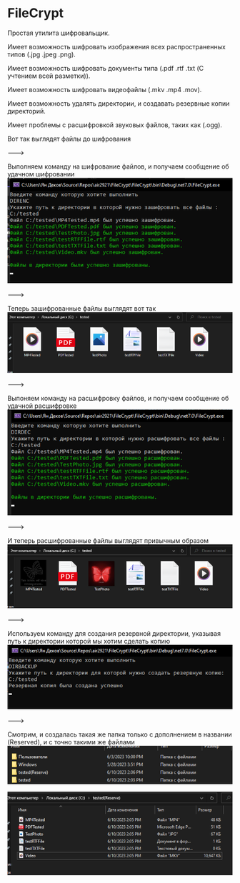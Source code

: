 # FileCrypt

Простая утилита шифровальщик.

Имеет возможность шифровать изображения всех распространенных типов (.jpg .jpeg .png).

Имеет возможность шифровать документы типа (.pdf .rtf .txt (С учтением всей разметки)).

Имеет возможность шифровать видеофайлы (.mkv .mp4 .mov).

Имеет возможность удалять директории, и создавать резервные копии директорий.

Имеет проблемы с расшифровкой звуковых файлов, таких как (.ogg).

Вот так выглядят файлы до шифрования
[](https://github.com/air2921/FileCrypt/blob/master/Screenshot_1.png)

--->

Выполняем команду на шифрование файлов, и получаем сообщение об удачном шифровании
![](https://github.com/air2921/FileCrypt/blob/master/Screenshot_2.png)

--->

Теперь зашифрованные файлы выглядят вот так
![](https://github.com/air2921/FileCrypt/blob/master/Screenshot_3.png)

--->

Выпоняем команду на расшифровку файлов, и получаем сообщение об удачной расшифровке
![](https://github.com/air2921/FileCrypt/blob/master/Screenshot_4.png)

--->

И теперь расшифрованные файлы выглядят привычным образом
![](https://github.com/air2921/FileCrypt/blob/master/Screenshot_5.png)

--->

Используем команду для создания резервной директории, указывая путь к директории которой мы хотим сделать копию
![](https://github.com/air2921/FileCrypt/blob/master/Screenshot_6.png)

--->

Смотрим, и создалась такая же папка только с дополнением в названии (Reserved), и с точно такими же файлами
![](https://github.com/air2921/FileCrypt/blob/master/Screenshot_7.png)

![](https://github.com/air2921/FileCrypt/blob/master/Screenshot_8.png)
